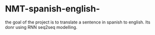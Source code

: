 # NMT-spanish-english-
the goal of the project is to translate a sentence in spanish to english. Its donr using RNN seq2seq modelling.
